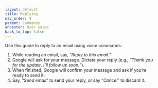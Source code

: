 ```yaml
---
layout: default
title: Replying
nav_order: 4
parent: Commands
ancestor: User Guide
back_to_top: false
---
```


Use this guide to reply to an email using voice commands:

1. While reading an email, say, “*Reply to this email.*”
2. Google will ask for your message. Dictate your reply (e.g., “*Thank you for the update, I’ll follow up soon.*”).
3. When finished, Google will confirm your message and ask if you’re ready to send it.
4. Say, “*Send email*” to send your reply, or say “*Cancel*” to discard it.
